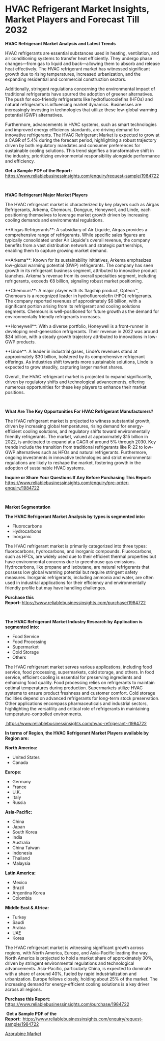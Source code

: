 <p><h1>HVAC Refrigerant Market Insights, Market Players and Forecast Till 2032</h1></p><p><strong>HVAC Refrigerant Market Analysis and Latest Trends</strong></p>
<p><p>HVAC refrigerants are essential substances used in heating, ventilation, and air conditioning systems to transfer heat efficiently. They undergo phase changes—from gas to liquid and back—allowing them to absorb and release heat effectively. The HVAC refrigerant market has witnessed significant growth due to rising temperatures, increased urbanization, and the expanding residential and commercial construction sectors. </p><p>Additionally, stringent regulations concerning the environmental impact of traditional refrigerants have spurred the adoption of greener alternatives. The push for eco-friendly refrigerants like hydrofluoroolefins (HFOs) and natural refrigerants is influencing market dynamics. Businesses are increasingly investing in technologies that utilize these low-global warming potential (GWP) alternatives.</p><p>Furthermore, advancements in HVAC systems, such as smart technologies and improved energy efficiency standards, are driving demand for innovative refrigerants. The HVAC Refrigerant Market is expected to grow at a CAGR of 5.4% during the forecast period, highlighting a robust trajectory driven by both regulatory mandates and consumer preferences for sustainable cooling solutions. This trend signifies a transformative shift in the industry, prioritizing environmental responsibility alongside performance and efficiency.</p></p>
<p><strong>Get a Sample PDF of the Report:&nbsp;</strong> <a href="https://www.reliablebusinessinsights.com/enquiry/request-sample/1984722?utm_campaign=3582&utm_medium=2&utm_source=Github&utm_content=ia&utm_term=01042025&utm_id=hvac-refrigerant">https://www.reliablebusinessinsights.com/enquiry/request-sample/1984722</a></p>
<p>&nbsp;</p>
<p><strong>HVAC Refrigerant Major Market Players</strong></p>
<p><p>The HVAC refrigerant market is characterized by key players such as Airgas Refrigerants, Arkema, Chemours, Dongyue, Honeywell, and Linde, each positioning themselves to leverage market growth driven by increasing cooling demands and environmental regulations. </p><p>**Airgas Refrigerants**: A subsidiary of Air Liquide, Airgas provides a comprehensive range of refrigerants. While specific sales figures are typically consolidated under Air Liquide's overall revenue, the company benefits from a vast distribution network and strategic partnerships, enabling them to capture growing market demand. </p><p>**Arkema**: Known for its sustainability initiatives, Arkema emphasizes low-global warming potential (GWP) refrigerants. The company has seen growth in its refrigerant business segment, attributed to innovative product launches. Arkema's revenue from its overall specialties segment, including refrigerants, exceeds €8 billion, signaling robust market positioning.</p><p>**Chemours**: A major player with its flagship product, Opteon™, Chemours is a recognized leader in hydrofluoroolefin (HFO) refrigerants. The company reported revenues of approximately $6 billion, with a significant portion arising from its refrigerant and cooling solutions segments. Chemours is well-positioned for future growth as the demand for environmentally friendly refrigerants increases.</p><p>**Honeywell**: With a diverse portfolio, Honeywell is a front-runner in developing next-generation refrigerants. Their revenue in 2022 was around $34 billion, with a steady growth trajectory attributed to innovations in low-GWP products.</p><p>**Linde**: A leader in industrial gases, Linde’s revenues stand at approximately $30 billion, bolstered by its comprehensive refrigerant offerings. As industries shift towards more sustainable solutions, Linde is expected to grow steadily, capturing larger market shares.</p><p>Overall, the HVAC refrigerant market is projected to expand significantly, driven by regulatory shifts and technological advancements, offering numerous opportunities for these key players to enhance their market positions.</p></p>
<p>&nbsp;</p>
<p><strong>What Are The Key Opportunities For HVAC Refrigerant Manufacturers?</strong></p>
<p><p>The HVAC refrigerant market is projected to witness substantial growth, driven by increasing global temperatures, rising demand for energy-efficient cooling solutions, and regulatory shifts toward environmentally friendly refrigerants. The market, valued at approximately $15 billion in 2022, is anticipated to expand at a CAGR of around 5% through 2030. Key trends include the transition from traditional refrigerants like R-22 to low-GWP alternatives such as HFOs and natural refrigerants. Furthermore, ongoing investments in innovative technologies and strict environmental regulations are likely to reshape the market, fostering growth in the adoption of sustainable HVAC systems.</p></p>
<p><strong>Inquire or Share Your Questions If Any Before Purchasing This Report:</strong> <a href="https://www.reliablebusinessinsights.com/enquiry/pre-order-enquiry/1984722?utm_campaign=3582&utm_medium=2&utm_source=Github&utm_content=ia&utm_term=01042025&utm_id=hvac-refrigerant">https://www.reliablebusinessinsights.com/enquiry/pre-order-enquiry/1984722</a></p>
<p>&nbsp;</p>
<p><strong>Market Segmentation</strong></p>
<p><strong>The HVAC Refrigerant Market Analysis by types is segmented into:</strong></p>
<p><ul><li>Fluorocarbons</li><li>Hydrocarbons</li><li>Inorganic</li></ul></p>
<p><p>The HVAC refrigerant market is primarily categorized into three types: fluorocarbons, hydrocarbons, and inorganic compounds. Fluorocarbons, such as HFCs, are widely used due to their efficient thermal properties but have environmental concerns due to greenhouse gas emissions. Hydrocarbons, like propane and isobutane, are natural refrigerants that possess low global warming potential but require stringent safety measures. Inorganic refrigerants, including ammonia and water, are often used in industrial applications for their efficiency and environmentally friendly profile but may have handling challenges.</p></p>
<p><strong>Purchase this Report:&nbsp;</strong><a href="https://www.reliablebusinessinsights.com/purchase/1984722?utm_campaign=3582&utm_medium=2&utm_source=Github&utm_content=ia&utm_term=01042025&utm_id=hvac-refrigerant">https://www.reliablebusinessinsights.com/purchase/1984722</a></p>
<p>&nbsp;</p>
<p><strong>The HVAC Refrigerant Market Industry Research by Application is segmented into:</strong></p>
<p><ul><li>Food Service</li><li>Food Processing</li><li>Supermarket</li><li>Cold Storage</li><li>Others</li></ul></p>
<p><p>The HVAC refrigerant market serves various applications, including food service, food processing, supermarkets, cold storage, and others. In food service, efficient cooling is essential for preserving ingredients and enhancing food quality. Food processing relies on refrigerants to maintain optimal temperatures during production. Supermarkets utilize HVAC systems to ensure product freshness and customer comfort. Cold storage facilities depend on advanced refrigerants for long-term stock preservation. Other applications encompass pharmaceuticals and industrial sectors, highlighting the versatility and critical role of refrigerants in maintaining temperature-controlled environments.</p></p>
<p><a href="https://www.reliablebusinessinsights.com/hvac-refrigerant-r1984722?utm_campaign=3582&utm_medium=2&utm_source=Github&utm_content=ia&utm_term=01042025&utm_id=hvac-refrigerant">&nbsp;https://www.reliablebusinessinsights.com/hvac-refrigerant-r1984722</a></p>
<p><strong>In terms of Region, the HVAC Refrigerant Market Players available by Region are:</strong></p>
<p>
    <p> <strong> North America: </strong>
        <ul>
            <li>United States</li>
            <li>Canada</li>
        </ul>
        </p> 
    <p> <strong> Europe: </strong>
        <ul>
            <li>Germany</li>
            <li>France</li>
            <li>U.K.</li>
            <li>Italy</li>
            <li>Russia</li>
        </ul>
        </p> 
    <p> <strong> Asia-Pacific: </strong>
        <ul>
            <li>China</li>
            <li>Japan</li>
            <li>South Korea</li>
            <li>India</li>
            <li>Australia</li>
            <li>China Taiwan</li>
            <li>Indonesia</li>
            <li>Thailand</li>
            <li>Malaysia</li>
        </ul>
        </p> 
    <p> <strong> Latin America: </strong>
        <ul>
            <li>Mexico</li>
            <li>Brazil</li>
            <li>Argentina Korea</li>
            <li>Colombia</li>
        </ul>
        </p> 
    <p> <strong> Middle East & Africa: </strong>
        <ul>
            <li>Turkey</li>
            <li>Saudi</li>
            <li>Arabia</li>
            <li>UAE</li>
            <li>Korea</li>
        </ul>
    </p>
    </p>
<p><p>The HVAC refrigerant market is witnessing significant growth across regions, with North America, Europe, and Asia-Pacific leading the way. North America is projected to hold a market share of approximately 30%, driven by stringent environmental regulations and technological advancements. Asia-Pacific, particularly China, is expected to dominate with a share of around 40%, fueled by rapid industrialization and urbanization. Europe follows closely, holding about 25% of the market. The increasing demand for energy-efficient cooling solutions is a key driver across all regions.</p></p>
<p><strong>Purchase this Report: </strong><a href="https://www.reliablebusinessinsights.com/purchase/1984722?utm_campaign=3582&utm_medium=2&utm_source=Github&utm_content=ia&utm_term=01042025&utm_id=hvac-refrigerant">https://www.reliablebusinessinsights.com/purchase/1984722</a></p>
<p>&nbsp;<strong>Get a Sample PDF of the Report:&nbsp;&nbsp;</strong><a href="https://www.reliablebusinessinsights.com/enquiry/request-sample/1984722?utm_campaign=3582&utm_medium=2&utm_source=Github&utm_content=ia&utm_term=01042025&utm_id=hvac-refrigerant">https://www.reliablebusinessinsights.com/enquiry/request-sample/1984722</a></p>
<p><strong></strong></p>
<p><p><a href="https://github.com/kalsirollija/Market-Research-Report-List-1/blob/main/azorubine-market.md?utm_campaign=3582&utm_medium=2&utm_source=Github&utm_content=ia&utm_term=01042025&utm_id=hvac-refrigerant">Azorubine Market</a></p></p>